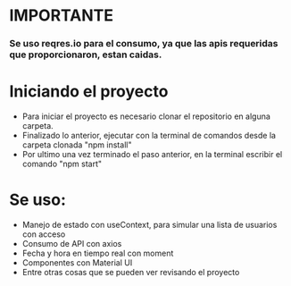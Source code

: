 # IMPORTANTE
### Se uso reqres.io para el consumo, ya que las apis requeridas que proporcionaron, estan caidas.

# Iniciando el proyecto
- Para iniciar el proyecto es necesario clonar el repositorio en alguna carpeta.
- Finalizado lo anterior, ejecutar con la terminal de comandos desde la carpeta clonada "npm install"
- Por ultimo una vez terminado el paso anterior, en la terminal escribir el comando "npm start"

# Se uso:
- Manejo de estado con useContext, para simular una lista de usuarios con acceso
- Consumo de API con axios
- Fecha y hora en tiempo real con moment
- Componentes con Material UI
- Entre otras cosas que se pueden ver revisando el proyecto